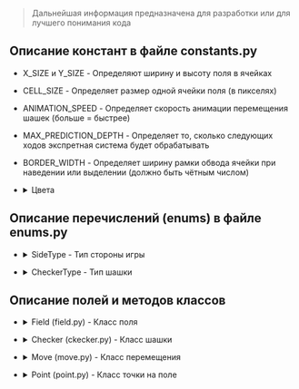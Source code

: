 >Дальнейшая информация предназначена для разработки или для лучшего понимания кода

## Описание констант в файле constants.py
- X_SIZE и Y_SIZE - Определяют ширину и высоту поля в ячейках
- CELL_SIZE - Определяет размер одной ячейки поля (в пикселях)
- ANIMATION_SPEED - Определяет скорость анимации перемещения шашек (больше = быстрее)
- MAX_PREDICTION_DEPTH - Определяет то, сколько следующих ходов экспретная система будет обрабатывать
- BORDER_WIDTH - Определяет ширину рамки обвода ячейки при наведении или выделении (должно быть чётным числом)
- <details><summary>Цвета</summary>

  - FIELD_COLORS - Определяет два цвета для ячеек сетки игрового поля
  - HOVER_BORDER_COLOR - Определяет цвет обводки ячейки при наведении на неё
  - SELECT_BORDER_COLOR - Определяет цвет обводки ячейки при выделении стоящей на ней шашки
  - POSIBLE_MOVE_CIRCLE_COLOR - Определяет цвет кружков, которые появляются на месте возможных ходов выбранной шашки

</details>

## Описание перечислений (enums) в файле enums.py
- <details><summary>SideType - Тип стороны игры</summary>

  - WHITE - Сторона белых
  - BLACK - Сторона чёрных

</details>

- <details><summary>CheckerType - Тип шашки</summary>

  - NONE - Отсутствие типа (ячейка без шашки)
  - WHITE_REGULAR - Белая шашка
  - WHITE_QUEEN - Белая дамка
  - BLACK_REGULAR - Чёрная шашка
  - BLACK_QUEEN - Чёрная дамка 

</details>

## Описание полей и методов классов

- <details><summary>Field (field.py) - Класс поля</summary>

  - Поля
    - x_size - Ширина поля
    - y_size - Высота поля
    - size - Наибольшая из сторон поля
    - white_checkers_count - Количество белых шашек на поле
    - black_checkers_count - Количество чёрных шашек на поле
  - Методы
    - at - Получение шашки, стоящей по переданным координатам
    - type_at - Получение типа шашки, стоящей по переданным координатам
    - is_within - Определяет, находятся ли переданные координаты в пределах поля
    - white_score и black_score - Набранный счёт белых и чёрных соответственно (счёт = количество обычных шашек + количество дамок × 3)
  - Статические методы
    - copy - Создать копию поля из экземпляра

</details>

- <details><summary>Checker (ckecker.py) - Класс шашки</summary>

  - Поля
    - type - Тип шашки
  - Методы
    - change_type - Изменить тип шашки

</details>

- <details><summary>Move (move.py) - Класс перемещения</summary>

  - Поля
    - from_x - Координата начальной точки перемещения по оси X
    - from_y - Координата начальной точки перемещения по оси Y
    - to_x - Координата конечной точки перемещения по оси X
    - to_y - Координата конечной перемещения по оси Y

</details>

- <details><summary>Point (point.py) - Класс точки на поле</summary>

  - Поля
    - x - Положение на поле по оси X
    - y - Положение на поле по оси Y

</details>
